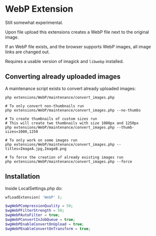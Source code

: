 # WebP Extension
Still somewhat experimental.

Upon file upload this extensions creates a WebP file next to the original image.

If an WebP file exists, and the browser supports WebP images, all image links are changed out.

Requires a usable version of imagick and `libwebp` installed.

## Converting already uploaded images
A maintenance script exists to convert already uploaded images:
```shell
php extensions/WebP/maintenance/convert_images.php

# To only convert non-thumbnails run
php extensions/WebP/maintenance/convert_images.php --no-thumbs

# To create thumbnails of custom sizes run
# This will create two thumbnails with size 1000px and 1250px
php extensions/WebP/maintenance/convert_images.php --thumb-sizes=1000,1250

# To only work on some images run
php extensions/WebP/maintenance/convert_images.php --titles=ImageA.jpg,ImageB.png

# To force the creation of already existing images run
php extensions/WebP/maintenance/convert_images.php --force 
```

## Installation
Inside LocalSettings.php do:
```php
wfLoadExtension( 'WebP' );

$wgWebPCompressionQuality = 50;
$wgWebPFilterStrength = 50;
$wgWebPAutoFilter = true;
$wgWebPConvertInJobQueue = true;
$wgWebPEnableConvertOnUpload = true;
$wgWebPEnableConvertOnTransform = true;
```
